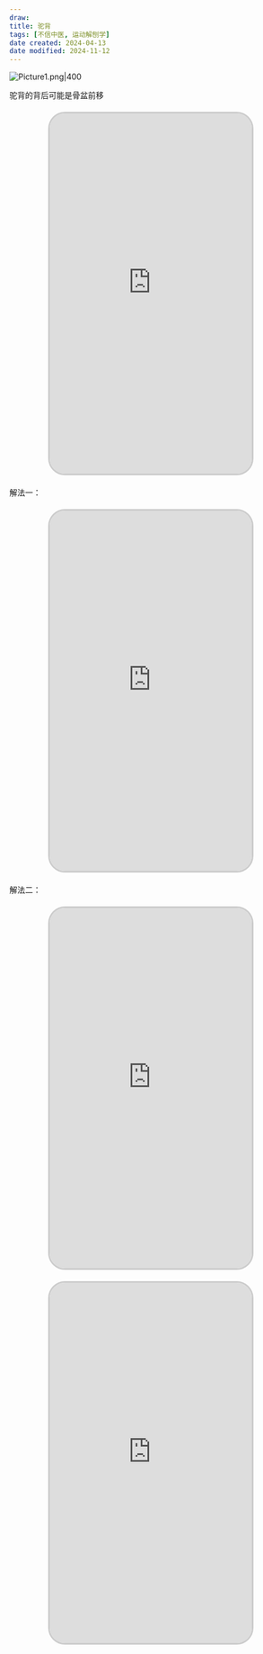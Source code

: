 ```yaml
---
draw:
title: 驼背
tags: [不信中医, 运动解刨学]
date created: 2024-04-13
date modified: 2024-11-12
---
```


![Picture1.png|400](https://imagehosting4picgo.oss-cn-beijing.aliyuncs.com/imagehosting/fix-dir%2Fliuyishou%2Ftmp%2F2024%2F04%2F14%2F01-28-14-25a917bd4229fd22d2a38eca836f793f-Picture1-db635f.png?x-oss-process=image/resize,l_400)

<!-- more -->

驼背的背后可能是骨盆前移

<iframe src="https://imagehosting4picgo.oss-cn-beijing.aliyuncs.com/imagehosting/fix-dir%2F9e20f478899dc29eb19741386f9343c8%2FVideo%2F2024%2F04%2F13%2F23-26-55-dd598d61d9a13a11b21ec36bcde38f33-495_1713021963-03600f.mp4" allowfullscreen="true" style="border-radius: 30px; overflow: hidden; border: 3px solid #ccc; width: 360px; height: 640px; display: block; margin: 20px auto; aspect-ratio: 9 / 16;" frameborder="0"></iframe>

解法一：

<iframe src="https://imagehosting4picgo.oss-cn-beijing.aliyuncs.com/imagehosting/fix-dir%2F9e20f478899dc29eb19741386f9343c8%2FVideo%2F2024%2F04%2F13%2F23-33-55-dd11bd02a67514b68d686a5592606575-496_1713022388-ce185e.mp4" allowfullscreen="true" style="border-radius: 30px; overflow: hidden; border: 3px solid #ccc; width: 360px; height: 640px; display: block; margin: 20px auto; aspect-ratio: 9 / 16;" frameborder="0"></iframe>
解法二：<iframe src="https://imagehosting4picgo.oss-cn-beijing.aliyuncs.com/imagehosting/fix-dir%2Ff03d2eee29c6b65a9fd035d8c9dad710%2FVideo%2F2024%2F04%2F13%2F23-32-15-70d21e813ed54cfdb095a13892bea785-523_1713021567-c6cf29.mp4" allowfullscreen="true" style="border-radius: 30px; overflow: hidden; border: 3px solid #ccc; width: 360px; height: 640px; display: block; margin: 20px auto; aspect-ratio: 9 / 16;" frameborder="0"></iframe>

<iframe src="https://imagehosting4picgo.oss-cn-beijing.aliyuncs.com/imagehosting/fix-dir%2F9e20f478899dc29eb19741386f9343c8%2FVideo%2F2024%2F04%2F20%2F13-26-25-a69e45b50308490198c29d0adc01173b-522_1713590775-29a96f.mp4" allowfullscreen="true" style="border-radius: 30px; overflow: hidden; border: 3px solid #ccc; width: 360px; height: 640px; display: block; margin: 20px auto; aspect-ratio: 9 / 16;" frameborder="0"></iframe>
